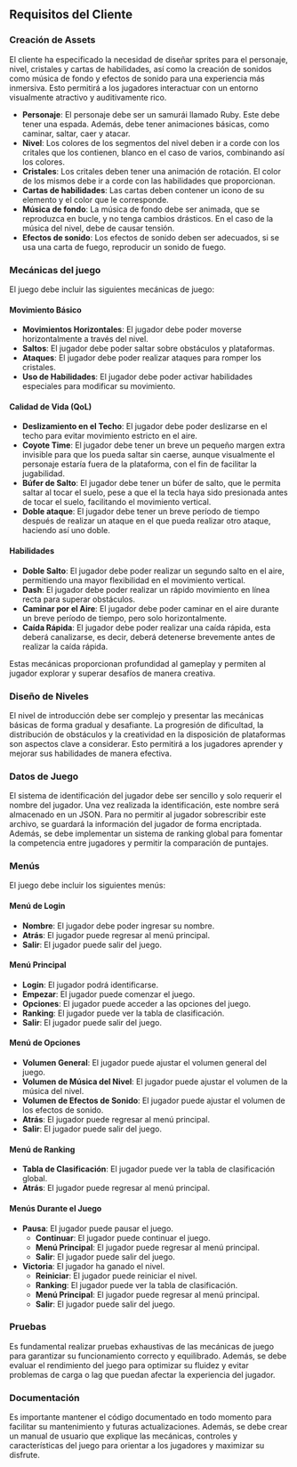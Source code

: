 ## Requisitos del Cliente

### Creación de Assets
El cliente ha especificado la necesidad de diseñar sprites para el personaje, nivel, cristales y cartas de habilidades, así como la creación de sonidos como música de fondo y efectos de sonido para una experiencia más inmersiva. Esto permitirá a los jugadores interactuar con un entorno visualmente atractivo y auditivamente rico.

- **Personaje**: El personaje debe ser un samurái llamado Ruby. Este debe tener una espada. Además, debe tener animaciones básicas, como caminar, saltar, caer y atacar.
- **Nivel**: Los colores de los segmentos del nivel deben ir a corde con los critales que los contienen, blanco en el caso de varios, combinando así los colores.
- **Cristales**: Los critales deben tener una animación de rotación. El color de los mismos debe ir a corde con las habilidades que proporcionan.
- **Cartas de habilidades**: Las cartas deben contener un icono de su elemento y el color que le corresponde.
- **Música de fondo**: La música de fondo debe ser animada, que se reproduzca en bucle, y no tenga cambios drásticos. En el caso de la música del nivel, debe de causar tensión.
- **Efectos de sonido**: Los efectos de sonido deben ser adecuados, si se usa una carta de fuego, reproducir un sonido de fuego.

### Mecánicas del juego
El juego debe incluir las siguientes mecánicas de juego:

#### Movimiento Básico
- **Movimientos Horizontales**: El jugador debe poder moverse horizontalmente a través del nivel.
- **Saltos**: El jugador debe poder saltar sobre obstáculos y plataformas.
- **Ataques**: El jugador debe poder realizar ataques para romper los cristales.
- **Uso de Habilidades**: El jugador debe poder activar habilidades especiales para modificar su movimiento.

#### Calidad de Vida (QoL)
- **Deslizamiento en el Techo**: El jugador debe poder deslizarse en el techo para evitar movimiento estricto en el aire.
- **Coyote Time**: El jugador debe tener un breve un pequeño margen extra invisible para que los pueda saltar sin caerse, aunque visualmente el personaje estaría fuera de la plataforma, con el fin de facilitar la jugabilidad.
- **Búfer de Salto**: El jugador debe tener un búfer de salto, que le permita saltar al tocar el suelo, pese a que el la tecla haya sido presionada antes de tocar el suelo, facilitando el movimiento vertical.
- **Doble ataque**: El jugador debe tener un breve período de tiempo después de realizar un ataque en el que pueda realizar otro ataque, haciendo así uno doble.

#### Habilidades
- **Doble Salto**: El jugador debe poder realizar un segundo salto en el aire, permitiendo una mayor flexibilidad en el movimiento vertical.
- **Dash**: El jugador debe poder realizar un rápido movimiento en línea recta para superar obstáculos.
- **Caminar por el Aire**: El jugador debe poder caminar en el aire durante un breve período de tiempo, pero solo horizontalmente.
- **Caída Rápida**: El jugador debe poder realizar una caída rápida, esta deberá canalizarse, es decir, deberá detenerse brevemente antes de realizar la caída rápida.

Estas mecánicas proporcionan profundidad al gameplay y permiten al jugador explorar y superar desafíos de manera creativa.

### Diseño de Niveles
El nivel de introducción debe ser complejo y presentar las mecánicas básicas de forma gradual y desafiante. La progresión de dificultad, la distribución de obstáculos y la creatividad en la disposición de plataformas son aspectos clave a considerar. Esto permitirá a los jugadores aprender y mejorar sus habilidades de manera efectiva.

### Datos de Juego
El sistema de identificación del jugador debe ser sencillo y solo requerir el nombre del jugador. Una vez realizada la identificación, este nombre será almacenado en un JSON. Para no permitir al jugador sobrescribir este archivo, se guardará la información del jugador de forma encriptada. Además, se debe implementar un sistema de ranking global para fomentar la competencia entre jugadores y permitir la comparación de puntajes.

### Menús
El juego debe incluir los siguientes menús:

#### Menú de Login
- **Nombre**: El jugador debe poder ingresar su nombre.
- **Atrás**: El jugador puede regresar al menú principal.
- **Salir**: El jugador puede salir del juego.

#### Menú Principal
- **Login**: El jugador podrá identificarse.
- **Empezar**: El jugador puede comenzar el juego.
- **Opciones**: El jugador puede acceder a las opciones del juego.
- **Ranking**: El jugador puede ver la tabla de clasificación.
- **Salir**: El jugador puede salir del juego.

#### Menú de Opciones
- **Volumen General**: El jugador puede ajustar el volumen general del juego.
- **Volumen de Música del Nivel**: El jugador puede ajustar el volumen de la música del nivel.
- **Volumen de Efectos de Sonido**: El jugador puede ajustar el volumen de los efectos de sonido.
- **Atrás**: El jugador puede regresar al menú principal.
- **Salir**: El jugador puede salir del juego.

#### Menú de Ranking
- **Tabla de Clasificación**: El jugador puede ver la tabla de clasificación global.
- **Atrás**: El jugador puede regresar al menú principal.

#### Menús Durante el Juego
- **Pausa**: El jugador puede pausar el juego.
  - **Continuar**: El jugador puede continuar el juego.
  - **Menú Principal**: El jugador puede regresar al menú principal.
  - **Salir**: El jugador puede salir del juego.
- **Victoria**: El jugador ha ganado el nivel.
  - **Reiniciar**: El jugador puede reiniciar el nivel.
  - **Ranking**: El jugador puede ver la tabla de clasificación.
  - **Menú Principal**: El jugador puede regresar al menú principal.
  - **Salir**: El jugador puede salir del juego.

### Pruebas
Es fundamental realizar pruebas exhaustivas de las mecánicas de juego para garantizar su funcionamiento correcto y equilibrado. Además, se debe evaluar el rendimiento del juego para optimizar su fluidez y evitar problemas de carga o lag que puedan afectar la experiencia del jugador.

### Documentación
Es importante mantener el código documentado en todo momento para facilitar su mantenimiento y futuras actualizaciones. Además, se debe crear un manual de usuario que explique las mecánicas, controles y características del juego para orientar a los jugadores y maximizar su disfrute.